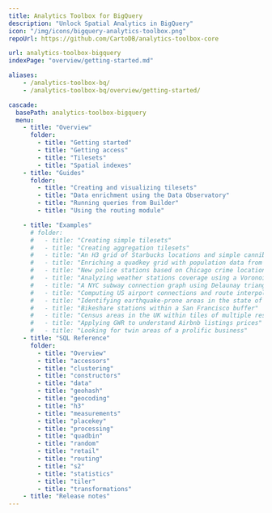 ```yaml
---
title: Analytics Toolbox for BigQuery
description: "Unlock Spatial Analytics in BigQuery"
icon: "/img/icons/bigquery-analytics-toolbox.png"
repoUrl: https://github.com/CartoDB/analytics-toolbox-core

url: analytics-toolbox-bigquery
indexPage: "overview/getting-started.md"

aliases:
    - /analytics-toolbox-bq/
    - /analytics-toolbox-bq/overview/getting-started/

cascade:
  basePath: analytics-toolbox-bigquery
  menu:
    - title: "Overview"
      folder:
        - title: "Getting started"
        - title: "Getting access"
        - title: "Tilesets"
        - title: "Spatial indexes"
    - title: "Guides"
      folder:
        - title: "Creating and visualizing tilesets"
        - title: "Data enrichment using the Data Observatory"
        - title: "Running queries from Builder"
        - title: "Using the routing module"

    - title: "Examples"
      # folder:
      #   - title: "Creating simple tilesets"
      #   - title: "Creating aggregation tilesets"
      #   - title: "An H3 grid of Starbucks locations and simple cannibalization analysis"
      #   - title: "Enriching a quadkey grid with population data from the Data Observatory"
      #   - title: "New police stations based on Chicago crime location clusters"
      #   - title: "Analyzing weather stations coverage using a Voronoi diagram"
      #   - title: "A NYC subway connection graph using Delaunay triangulation"
      #   - title: "Computing US airport connections and route interpolations"
      #   - title: "Identifying earthquake-prone areas in the state of California"
      #   - title: "Bikeshare stations within a San Francisco buffer"
      #   - title: "Census areas in the UK within tiles of multiple resolutions"
      #   - title: "Applying GWR to understand Airbnb listings prices"
      #   - title: "Looking for twin areas of a prolific business"
    - title: "SQL Reference"
      folder:
        - title: "Overview"
        - title: "accessors"
        - title: "clustering"
        - title: "constructors"
        - title: "data"
        - title: "geohash"
        - title: "geocoding"
        - title: "h3"
        - title: "measurements"
        - title: "placekey"
        - title: "processing"
        - title: "quadbin"
        - title: "random"
        - title: "retail"
        - title: "routing"
        - title: "s2"
        - title: "statistics"
        - title: "tiler"
        - title: "transformations"
    - title: "Release notes"
---
```

